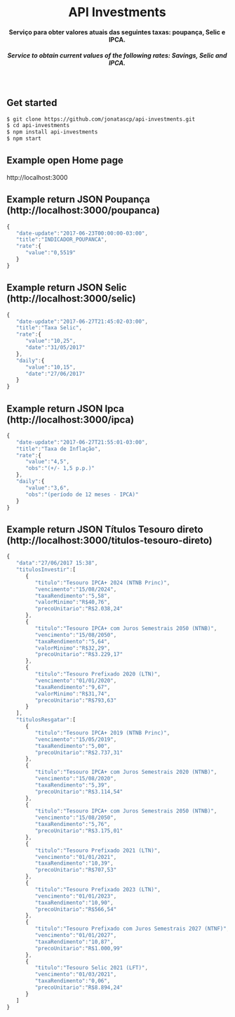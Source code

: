 <h1 align="center">API Investments</h1>

<h4 align="center">Serviço para obter valores atuais das seguintes taxas: poupança, Selic e IPCA.</h4>

<h5 align="center"><i>Service to obtain current values ​​of the following rates: Savings, Selic and IPCA.</i></h5>

<br />

## Get started

```sh
$ git clone https://github.com/jonatascp/api-investments.git
$ cd api-investments
$ npm install api-investments
$ npm start
```

## Example open Home page

http://localhost:3000

## Example return JSON Poupança (http://localhost:3000/poupanca)

```js
{  
   "date-update":"2017-06-23T00:00:00-03:00",
   "title":"INDICADOR_POUPANCA",
   "rate":{  
      "value":"0,5519"
   }
}
```

## Example return JSON Selic (http://localhost:3000/selic)

```js
{  
   "date-update":"2017-06-27T21:45:02-03:00",
   "title":"Taxa Selic",
   "rate":{  
      "value":"10,25",
      "date":"31/05/2017"
   },
   "daily":{  
      "value":"10,15",
      "date":"27/06/2017"
   }
}
```

## Example return JSON Ipca (http://localhost:3000/ipca)

```js
{  
   "date-update":"2017-06-27T21:55:01-03:00",
   "title":"Taxa de Inflação",
   "rate":{  
      "value":"4,5",
      "obs":"(+/- 1,5 p.p.)"
   },
   "daily":{  
      "value":"3,6",
      "obs":"(período de 12 meses - IPCA)"
   }
}
```

## Example return JSON Títulos Tesouro direto (http://localhost:3000/titulos-tesouro-direto)

```js
{  
   "data":"27/06/2017 15:38",
   "titulosInvestir":[  
      {  
         "titulo":"Tesouro IPCA+ 2024 (NTNB Princ)",
         "vencimento":"15/08/2024",
         "taxaRendimento":"5,58",
         "valorMinimo":"R$40,76",
         "precoUnitario":"R$2.038,24"
      },
      {  
         "titulo":"Tesouro IPCA+ com Juros Semestrais 2050 (NTNB)",
         "vencimento":"15/08/2050",
         "taxaRendimento":"5,64",
         "valorMinimo":"R$32,29",
         "precoUnitario":"R$3.229,17"
      },
      {  
         "titulo":"Tesouro Prefixado 2020 (LTN)",
         "vencimento":"01/01/2020",
         "taxaRendimento":"9,67",
         "valorMinimo":"R$31,74",
         "precoUnitario":"R$793,63"
      }
   ],
   "titulosResgatar":[  
      {  
         "titulo":"Tesouro IPCA+ 2019 (NTNB Princ)",
         "vencimento":"15/05/2019",
         "taxaRendimento":"5,00",
         "precoUnitario":"R$2.737,31"
      },
      {  
         "titulo":"Tesouro IPCA+ com Juros Semestrais 2020 (NTNB)",
         "vencimento":"15/08/2020",
         "taxaRendimento":"5,39",
         "precoUnitario":"R$3.114,54"
      },
      {  
         "titulo":"Tesouro IPCA+ com Juros Semestrais 2050 (NTNB)",
         "vencimento":"15/08/2050",
         "taxaRendimento":"5,76",
         "precoUnitario":"R$3.175,01"
      },
      {  
         "titulo":"Tesouro Prefixado 2021 (LTN)",
         "vencimento":"01/01/2021",
         "taxaRendimento":"10,39",
         "precoUnitario":"R$707,53"
      },
      {  
         "titulo":"Tesouro Prefixado 2023 (LTN)",
         "vencimento":"01/01/2023",
         "taxaRendimento":"10,90",
         "precoUnitario":"R$566,54"
      },
      {  
         "titulo":"Tesouro Prefixado com Juros Semestrais 2027 (NTNF)",
         "vencimento":"01/01/2027",
         "taxaRendimento":"10,87",
         "precoUnitario":"R$1.000,99"
      },
      {  
         "titulo":"Tesouro Selic 2021 (LFT)",
         "vencimento":"01/03/2021",
         "taxaRendimento":"0,06",
         "precoUnitario":"R$8.894,24"
      }
   ]
}
```
